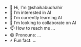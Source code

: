 - 👋 Hi, I’m @shaikabudhahir
- 👀 I’m interested in AI
- 🌱 I’m currently learning AI
- 💞️ I’m looking to collaborate on AI
- 📫 How to reach me ...
- 😄 Pronouns: ...
- ⚡ Fun fact: ...

<!---
shaikabudhahir/shaikabudhahir is a ✨ special ✨ repository because its `README.md` (this file) appears on your GitHub profile.
You can click the Preview link to take a look at your changes.
--->
